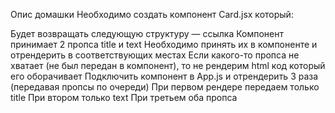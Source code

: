 Опис домашки
Необходимо создать компонент Card.jsx который:

Будет возвращать следующую структуру — ссылка
Компонент принимает 2 пропса title и text
Необходимо принять их в компоненте и отрендерить в соответствующих местах
Если какого-то пропса не хватает (не был передан в компонент), то не рендерим html код который его оборачивает
Подключить компонент в App.js и отрендерить 3 раза (передавая пропсы по очереди)
При первом рендере передаем только title
При втором только text
При третьем оба пропса